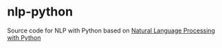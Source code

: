# nlp-python
Source code for NLP with Python based on [Natural Language Processing with Python](http://www.nltk.org/book/)
